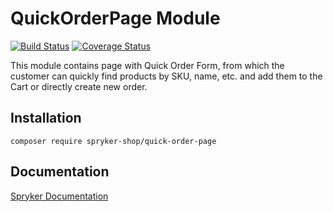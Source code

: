 # QuickOrderPage Module
[![Build Status](https://travis-ci.org/spryker-shop/quick-order-page.svg)](https://travis-ci.org/spryker-shop/quick-order-page)
[![Coverage Status](https://coveralls.io/repos/github/spryker-shop/quick-order-page/badge.svg)](https://coveralls.io/github/spryker-shop/quick-order-page)

This module contains page with Quick Order Form, from which the customer can quickly find products by SKU, name, etc. and add them to the Cart or directly create new order.

## Installation

```
composer require spryker-shop/quick-order-page
```

## Documentation

[Spryker Documentation](https://academy.spryker.com/developing_with_spryker/module_guide/modules.html)
